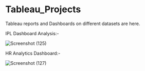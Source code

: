 # Tableau_Projects
Tableau reports and Dashboards on different datasets are here.

IPL Dashboard Analysis:-

![Screenshot (125)](https://github.com/vaibhavamr/Tableau_Projects/assets/102346364/72985cb0-386b-44eb-8b95-80414d832bcb)

HR Analytics Dashboard:-

![Screenshot (127)](https://github.com/vaibhavamr/Tableau_Projects/assets/102346364/db0e5e29-231a-4779-9dbd-0c91f4c811e3)

